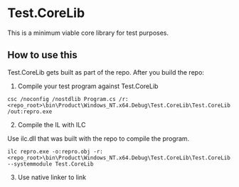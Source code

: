 # Test.CoreLib

This is a minimum viable core library for test purposes.

## How to use this

Test.CoreLib gets built as part of the repo. After you build the repo:

1. Compile your test program against Test.CoreLib

```
csc /noconfig /nostdlib Program.cs /r:<repo_root>\bin\Product\Windows_NT.x64.Debug\Test.CoreLib\Test.CoreLib.dll /out:repro.exe
```

2. Compile the IL with ILC

Use ilc.dll that was built with the repo to compile the program.

```
ilc repro.exe -o:repro.obj -r:<repo_root>\bin\Product\Windows_NT.x64.Debug\Test.CoreLib\Test.CoreLib.dll --systemmodule Test.CoreLib
```

3. Use native linker to link
